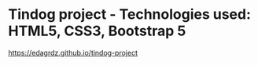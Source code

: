 # Tindog project - Technologies used: HTML5, CSS3, Bootstrap 5
https://edagrdz.github.io/tindog-project
